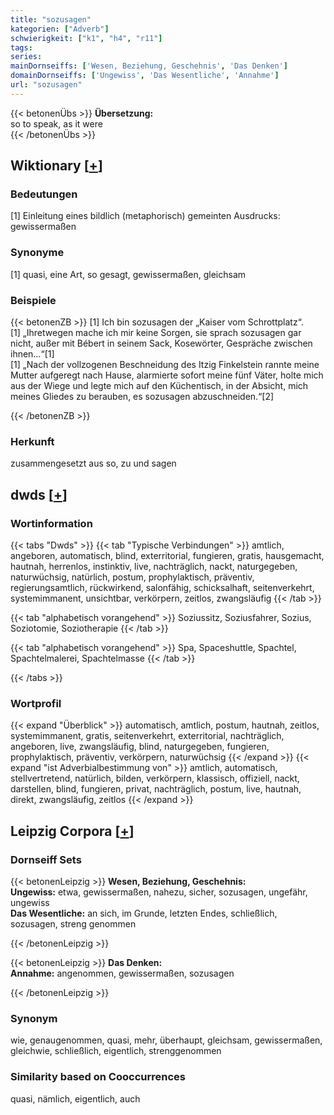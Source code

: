 ```yaml
---
title: "sozusagen"
kategorien: ["Adverb"]
schwierigkeit: ["k1", "h4", "r11"]
tags:
series:
mainDornseiffs: ['Wesen, Beziehung, Geschehnis', 'Das Denken']
domainDornseiffs: ['Ungewiss', 'Das Wesentliche', 'Annahme']
url: "sozusagen"
---
```


{{< betonenÜbs >}}
**Übersetzung:**  
so to speak, as it were  
{{< /betonenÜbs >}}

## Wiktionary [[+](https://de.wiktionary.org/wiki/sozusagen)]

### Bedeutungen
[1] Einleitung eines bildlich (metaphorisch) gemeinten Ausdrucks: gewissermaßen  

### Synonyme
[1] quasi, eine Art, so gesagt, gewissermaßen, gleichsam  

### Beispiele
{{< betonenZB >}}
[1] Ich bin sozusagen der „Kaiser vom Schrottplatz“.  
[1] „Ihretwegen mache ich mir keine Sorgen, sie sprach sozusagen gar nicht, außer mit Bébert in seinem Sack, Kosewörter, Gespräche zwischen ihnen…“[1]  
[1] „Nach der vollzogenen Beschneidung des Itzig Finkelstein rannte meine Mutter aufgeregt nach Hause, alarmierte sofort meine fünf Väter, holte mich aus der Wiege und legte mich auf den Küchentisch, in der Absicht, mich meines Gliedes zu berauben, es sozusagen abzuschneiden.“[2]  

{{< /betonenZB >}}
### Herkunft
zusammengesetzt aus so, zu und sagen  



## dwds [[+](https://www.dwds.de/wb/sozusagen)]

### Wortinformation
{{< tabs "Dwds" >}}
{{< tab "Typische Verbindungen" >}}
amtlich, angeboren, automatisch, blind, exterritorial, fungieren, gratis, hausgemacht, hautnah, herrenlos, instinktiv, live, nachträglich, nackt, naturgegeben, naturwüchsig, natürlich, postum, prophylaktisch, präventiv, regierungsamtlich, rückwirkend, salonfähig, schicksalhaft, seitenverkehrt, systemimmanent, unsichtbar, verkörpern, zeitlos, zwangsläufig
{{< /tab >}}

{{< tab "alphabetisch vorangehend" >}}
Soziussitz, Soziusfahrer, Sozius, Soziotomie, Soziotherapie
{{< /tab >}}

{{< tab "alphabetisch vorangehend" >}}
Spa, Spaceshuttle, Spachtel, Spachtelmalerei, Spachtelmasse
{{< /tab >}}

{{< /tabs >}}

### Wortprofil
{{< expand "Überblick" >}} automatisch, amtlich, postum, hautnah, zeitlos, systemimmanent, gratis, seitenverkehrt, exterritorial, nachträglich, angeboren, live, zwangsläufig, blind, naturgegeben, fungieren, prophylaktisch, präventiv, verkörpern, naturwüchsig {{< /expand >}}
{{< expand "ist Adverbialbestimmung von" >}} amtlich, automatisch, stellvertretend, natürlich, bilden, verkörpern, klassisch, offiziell, nackt, darstellen, blind, fungieren, privat, nachträglich, postum, live, hautnah, direkt, zwangsläufig, zeitlos {{< /expand >}}

## Leipzig Corpora [[+](https://corpora.uni-leipzig.de/en/res?word=sozusagen&corpusId=deu_newscrawl-public_2018)]

### Dornseiff Sets
{{< betonenLeipzig >}}
**Wesen, Beziehung, Geschehnis:**  
**Ungewiss:** etwa, gewissermaßen, nahezu, sicher, sozusagen, ungefähr, ungewiss  
**Das Wesentliche:** an sich, im Grunde, letzten Endes, schließlich, sozusagen, streng genommen  

{{< /betonenLeipzig >}}


{{< betonenLeipzig >}}
**Das Denken:**  
**Annahme:** angenommen, gewissermaßen, sozusagen  

{{< /betonenLeipzig >}}

### Synonym
wie, genaugenommen, quasi, mehr, überhaupt, gleichsam, gewissermaßen, gleichwie, schließlich, eigentlich, strenggenommen


### Similarity based on Cooccurrences
quasi, nämlich, eigentlich, auch

